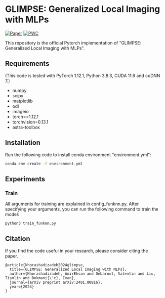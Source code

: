 # GLIMPSE: Generalized Local Imaging with MLPs

[![Paper](https://img.shields.io/badge/arxiv-report-red)](https://arxiv.org/abs/2401.00816)
[![PWC](https://img.shields.io/badge/PWC-report-blue)](https://paperswithcode.com/paper/glimpse-generalized-local-imaging-with-mlps)

This repository is the official Pytorch implementation of "GLIMPSE: Generalized Local Imaging with MLPs".


## Requirements
(This code is tested with PyTorch 1.12.1, Python 3.8.3, CUDA 11.6 and cuDNN 7.)
- numpy
- scipy
- matplotlib
- odl
- imageio
- torch==1.12.1
- torchvision=0.13.1
- astra-toolbox

## Installation

Run the following code to install conda environment "environment.yml":
```sh
conda env create -f environment.yml
```


## Experiments
### Train
All arguments for training are explained in config_funknn.py. After specifying your arguments, you can run the following command to train the model:
```sh
python3 train_funknn.py 
```


## Citation
If you find the code useful in your research, please consider citing the paper.

```
@article{khorashadizadeh2024glimpse,
  title={GLIMPSE: Generalized Local Imaging with MLPs},
  author={Khorashadizadeh, AmirEhsan and Debarnot, Valentin and Liu, Tianlin and Dokmani{\'c}, Ivan},
  journal={arXiv preprint arXiv:2401.00816},
  year={2024}
}
```

